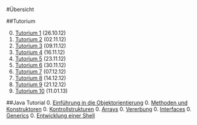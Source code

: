 #Übersicht

##Tutorium

0. [Tutorium 1](programmieren-2012/tut/tut1.md) (26.10.12)
0. [Tutorium 2](programmieren-2012/tut/tut2.md) (02.11.12)
0. [Tutorium 3](programmieren-2012/tut/tut3.md) (09.11.12)
0. [Tutorium 4](programmieren-2012/tut/tut4.md) (16.11.12)
0. [Tutorium 5](programmieren-2012/tut/tut5.md) (23.11.12)
0. [Tutorium 6](programmieren-2012/tut/tut6.md) (30.11.12)
0. [Tutorium 7](programmieren-2012/tut/tut7.md) (07.12.12)
0. [Tutorium 8](programmieren-2012/tut/tut8.md) (14.12.12)
0. [Tutorium 9](programmieren-2012/tut/tut9.md) (21.12.12)
0. [Tutorium 10](programmieren-2012/tut/tut10.md) (11.01.13)

##Java Tutorial
0. [Einführung in die Objektorientierung](programmieren-2012/java-tutorial/einfuehrung-oo.md)
0. [Methoden und Konstruktoren](programmieren-2012/java-tutorial/methoden-konstruktoren.md)
0. [Kontrollstrukturen](programmieren-2012/java-tutorial/kontrollstrukturen.md)
0. [Arrays](programmieren-2012/java-tutorial/arrays.md)
0. [Vererbung](programmieren-2012/java-tutorial/vererbung.md)
0. [Interfaces](programmieren-2012/java-tutorial/interfaces.md)
0. [Generics](programmieren-2012/java-tutorial/generics.md)
0. [Entwicklung einer Shell](programmieren-2012/java-tutorial/entwicklung-shell.md)
